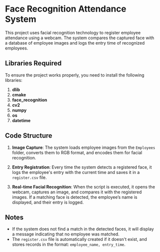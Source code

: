 # Face Recognition Attendance System

This project uses facial recognition technology to register employee attendance using a webcam. The system compares the captured face with a database of employee images and logs the entry time of recognized employees.

## Libraries Required

To ensure the project works properly, you need to install the following libraries:

1. **dlib**
2. **cmake**
3. **face_recognition**
4. **cv2**
5. **numpy**
6. **os**
7. **datetime**

## Code Structure

1. **Image Capture**: The system loads employee images from the `Employees` folder, converts them to RGB format, and encodes them for facial recognition.

2. **Entry Registration**: Every time the system detects a registered face, it logs the employee's entry with the current time and saves it in a `register.csv` file.

3. **Real-time Facial Recognition**: When the script is executed, it opens the webcam, captures an image, and compares it with the registered images. If a matching face is detected, the employee’s name is displayed, and their entry is logged.

## Notes

- If the system does not find a match in the detected faces, it will display a message indicating that no employee was matched.
- The `register.csv` file is automatically created if it doesn't exist, and stores records in the format: `employee_name, entry_time`.
